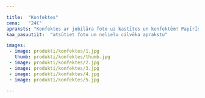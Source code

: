 ```yaml
---

title:  "Konfektes"
cena:   "24€"
apraksts: "Konfektes ar jubilāra foto uz kastītes un konfektēm! Papīrīšiem iekšpusē arī apsveikumi! Pārsteigums dzimšanas dienā priekš saldummīļiem! Konfektes ar logo un firmas stilu arī pieejamas."
kaa_pasuutiit:  "atsūtiet foto un nelielu cilvēka aprakstu"

images:
 - image: produkti/konfektes/1.jpg
   thumb: produkti/konfektes/thumb.jpg
 - image: produkti/konfektes/2.jpg
 - image: produkti/konfektes/3.jpg
 - image: produkti/konfektes/4.jpg
 - image: produkti/konfektes/5.jpg

---
```

